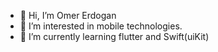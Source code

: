 - 👋 Hi, I’m Omer Erdogan
- 👀 I’m interested in mobile technologies. 
- 🌱 I’m currently learning flutter and Swift(uiKit)


<!---
OmerFErdogan/OmerFErdogan is a ✨ special ✨ repository because its `README.md` (this file) appears on your GitHub profile.
You can click the Preview link to take a look at your changes.
--->

